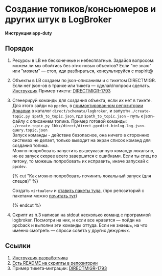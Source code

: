 # Создание топиков/консьюмеров и других штук в LogBroker

**Инструкция app-duty**

## Порядок

1. Ресурсы в LB не бесконечные и небесплатные. Задайся вопросом: можем ли мы обойтись без этих новых объектов? Если "не знаю" или "можем" — стоп, иди разбираться, консультируйся с mspirit@
2. Объекты в LB создаем по json-описаниям и с тикетом DIRECTMIGR. Если нет json-ов в транке или тикета — сделай/попроси сделать. [Инструкция](../dev/how-to-create-lb-topics-etc.md)
Пример тикета: [DIRECTMIGR-1793](https://st.yandex-team.ru/DIRECTMIGR-1793)
3. Сгенерируй команды для создания объекта, если их нет в тикете. Для этого зайди на `ppcdev`, в [примонтированном репозитории Аркадии](https://docs.yandex-team.ru/devtools/intro/quick-start-guide#mount) в каталог `direct/schemata/logbroker`, и запусти  ```./create-topic.py $path_to_topic.json```, где `$path_to_topic.json` - путь к json-файлу с описанием топика. Пример готовой команды:  
```./create-topic.py lbkx/direct/direct-ppcdict-binlog-log-json-query.topic.json```  
Запуск команды - действие безопасное, она ничего в сторонних системах не делает, только выводит на экран список команд для создания топика.  
Можно попробовать запустить вышеуказанную команду локально, но ее запуск скорее всего завершится с ошибками. Если ты спец по питону, то можешь попробовать их исправить, иначе запускай с `ppcdev`.

   {% cut "Как можно попробовать починить локальный запуск (для спецов)" %}

    Создать `virtualenv` и [ставить пакеты туда](https://python-scripts.com/virtualenv), (про репозиторий с пакетами можно [почитать тут](https://wiki.yandex-team.ru/pypi/))

   {% endcut %}
4. Скрипт из п.3 написал на stdout несколько команд с программой logbroker. Посмотри на них, и если все нравится — пойди на ppcback и выполни эти команды оттуда. Если не знаешь, на что именно смотреть — спроси совета у других дежурных.

## Ссылки

1. [Инструкция разработчика](../dev/how-to-create-lb-topics-etc.md)
2. [Есть README на скрипты в репозитории](https://a.yandex-team.ru/arc/trunk/arcadia/direct/schemata/logbroker)
3. Пример тикета-миграции: [DIRECTMIGR-1793](https://st.yandex-team.ru/DIRECTMIGR-1793)
